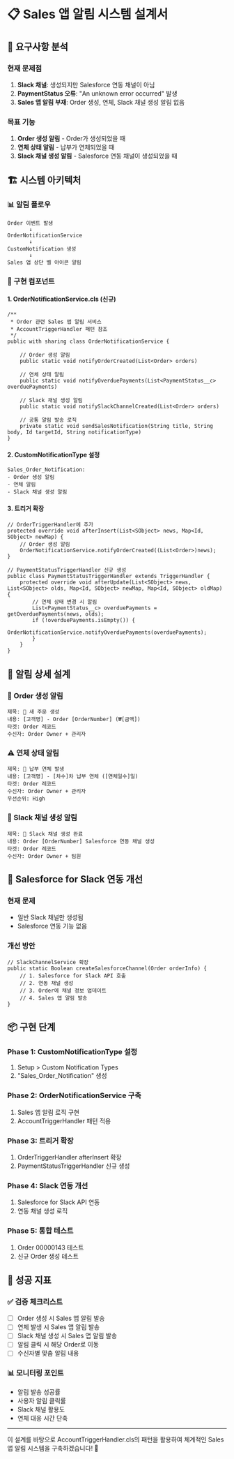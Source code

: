 # 📋 Sales 앱 알림 시스템 설계서

## 🎯 요구사항 분석

### 현재 문제점
1. **Slack 채널**: 생성되지만 Salesforce 연동 채널이 아님
2. **PaymentStatus 오류**: "An unknown error occurred" 발생
3. **Sales 앱 알림 부재**: Order 생성, 연체, Slack 채널 생성 알림 없음

### 목표 기능
1. **Order 생성 알림** - Order가 생성되었을 때
2. **연체 상태 알림** - 납부가 연체되었을 때  
3. **Slack 채널 생성 알림** - Salesforce 연동 채널이 생성되었을 때

## 🏗️ 시스템 아키텍처

### 📊 알림 플로우
```
Order 이벤트 발생
       ↓
OrderNotificationService
       ↓
CustomNotification 생성
       ↓
Sales 앱 상단 벨 아이콘 알림
```

### 🔧 구현 컴포넌트

#### 1. **OrderNotificationService.cls** (신규)
```apex
/**
 * Order 관련 Sales 앱 알림 서비스
 * AccountTriggerHandler 패턴 참조
 */
public with sharing class OrderNotificationService {
    
    // Order 생성 알림
    public static void notifyOrderCreated(List<Order> orders)
    
    // 연체 상태 알림  
    public static void notifyOverduePayments(List<PaymentStatus__c> overduePayments)
    
    // Slack 채널 생성 알림
    public static void notifySlackChannelCreated(List<Order> orders)
    
    // 공통 알림 발송 로직
    private static void sendSalesNotification(String title, String body, Id targetId, String notificationType)
}
```

#### 2. **CustomNotificationType 설정**
```
Sales_Order_Notification:
- Order 생성 알림
- 연체 알림  
- Slack 채널 생성 알림
```

#### 3. **트리거 확장**
```apex
// OrderTriggerHandler에 추가
protected override void afterInsert(List<SObject> news, Map<Id, SObject> newMap) {
    // Order 생성 알림
    OrderNotificationService.notifyOrderCreated((List<Order>)news);
}

// PaymentStatusTriggerHandler 신규 생성
public class PaymentStatusTriggerHandler extends TriggerHandler {
    protected override void afterUpdate(List<SObject> news, List<SObject> olds, Map<Id, SObject> newMap, Map<Id, SObject> oldMap) {
        // 연체 상태 변경 시 알림
        List<PaymentStatus__c> overduePayments = getOverduePayments(news, olds);
        if (!overduePayments.isEmpty()) {
            OrderNotificationService.notifyOverduePayments(overduePayments);
        }
    }
}
```

## 🎨 알림 상세 설계

### 📱 Order 생성 알림
```
제목: 🎉 새 주문 생성
내용: [고객명] - Order [OrderNumber] (₩[금액])
타겟: Order 레코드
수신자: Order Owner + 관리자
```

### ⚠️ 연체 상태 알림
```
제목: 🚨 납부 연체 발생
내용: [고객명] - [차수]차 납부 연체 ([연체일수]일)
타겟: Order 레코드
수신자: Order Owner + 관리자
우선순위: High
```

### 💬 Slack 채널 생성 알림
```
제목: 📢 Slack 채널 생성 완료
내용: Order [OrderNumber] Salesforce 연동 채널 생성
타겟: Order 레코드
수신자: Order Owner + 팀원
```

## 🔗 Salesforce for Slack 연동 개선

### 현재 문제
- 일반 Slack 채널만 생성됨
- Salesforce 연동 기능 없음

### 개선 방안
```apex
// SlackChannelService 확장
public static Boolean createSalesforceChannel(Order orderInfo) {
    // 1. Salesforce for Slack API 호출
    // 2. 연동 채널 생성
    // 3. Order에 채널 정보 업데이트
    // 4. Sales 앱 알림 발송
}
```

## 📦 구현 단계

### Phase 1: CustomNotificationType 설정
1. Setup > Custom Notification Types
2. "Sales_Order_Notification" 생성

### Phase 2: OrderNotificationService 구축
1. Sales 앱 알림 로직 구현
2. AccountTriggerHandler 패턴 적용

### Phase 3: 트리거 확장
1. OrderTriggerHandler afterInsert 확장
2. PaymentStatusTriggerHandler 신규 생성

### Phase 4: Slack 연동 개선
1. Salesforce for Slack API 연동
2. 연동 채널 생성 로직

### Phase 5: 통합 테스트
1. Order 00000143 테스트
2. 신규 Order 생성 테스트

## 🎯 성공 지표

### ✅ 검증 체크리스트
- [ ] Order 생성 시 Sales 앱 알림 발송
- [ ] 연체 발생 시 Sales 앱 알림 발송  
- [ ] Slack 채널 생성 시 Sales 앱 알림 발송
- [ ] 알림 클릭 시 해당 Order로 이동
- [ ] 수신자별 맞춤 알림 내용

### 📊 모니터링 포인트
- 알림 발송 성공률
- 사용자 알림 클릭률
- Slack 채널 활용도
- 연체 대응 시간 단축

---

이 설계를 바탕으로 AccountTriggerHandler.cls의 패턴을 활용하여 체계적인 Sales 앱 알림 시스템을 구축하겠습니다! 🚀

